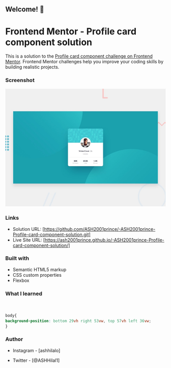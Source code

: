 

## Welcome! 👋

# Frontend Mentor - Profile card component solution

This is a solution to the [Profile card component challenge on Frontend Mentor](https://www.frontendmentor.io/challenges/profile-card-component-cfArpWshJ). Frontend Mentor challenges help you improve your coding skills by building realistic projects. 

### Screenshot

![Design preview for the Profile card component coding challenge](./design/desktop-preview.jpg)

### Links

- Solution URL: [https://github.com/ASH2001prince/-ASH2001prince-Profile-card-component-solution.git]
- Live Site URL: [https://ash2001prince.github.io/-ASH2001prince-Profile-card-component-solution/]



### Built with

- Semantic HTML5 markup
- CSS custom properties
- Flexbox

### What I learned

```css


body{
background-position: bottom 29vh right 53vw, top 57vh left 36vw;
}
```


### Author

- Instagram - [ashhilalo]

- Twitter - [@ASHHilal1]



